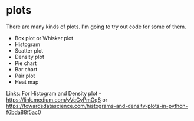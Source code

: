 # plots

There are many kinds of plots. I'm going to try out code for some of them.

* Box plot or Whisker plot
* Histogram
* Scatter plot
* Density plot
* Pie chart
* Bar chart
* Pair plot
* Heat map

Links:
For Histogram and Density plot -
https://link.medium.com/yVcCyPmGq8
or
https://towardsdatascience.com/histograms-and-density-plots-in-python-f6bda88f5ac0

